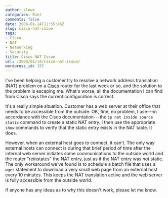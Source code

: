 ```yaml
---
author: slowe
categories: Rant
comments: false
date: 2006-01-14T11:55:46Z
slug: cisco-nat-issue
tags:
- Cisco
- NAT
- Networking
- Security
title: Cisco NAT Issue
url: /2006/01/14/cisco-nat-issue/
wordpress_id: 157
---
```


I've been helping a customer try to resolve a network address translation (NAT) problem on a [Cisco](http://www.cisco.com/) router for the last week or so, and the solution to the problem is escaping me. What's worse, all the documentation I can find from Cisco says the current configuration is correct.

It's a really simple situation. Customer has a web server at their office that needs to be accessible from the outside. OK, fine, no problem, I use---in accordance with the Cisco documentation---the `ip nat inside source static` command to create a static NAT entry. I then use the appropriate `show` commands to verify that the static entry exists in the NAT table. It does.

However, when an external host goes to connect, it can't. The only way external hosts can connect is during that brief period of time after the internal web server initiates some communications to the outside world and the router "reinstates" the NAT entry, just as if the NAT entry was _not_ static. The only workaround we've found is to schedule a batch file that uses a `wget` statement to download a very small web page from an external host every 10 minutes. This keeps the NAT translation active and the web server is fully accessible from the outside world.

If anyone has any ideas as to why this doesn't work, please let me know.
